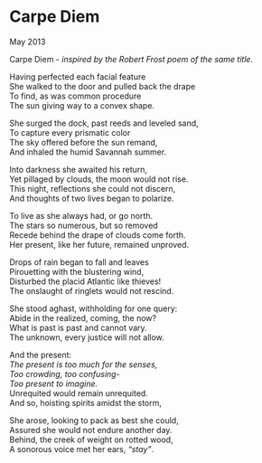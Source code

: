 # Carpe Diem

May 2013

Carpe Diem - *inspired by the Robert Frost poem of the same title.*

Having perfected each facial feature\
She walked to the door and pulled back the drape\
To find, as was common procedure\
The sun giving way to a convex shape.

She surged the dock, past reeds and leveled sand,\
To capture every prismatic color\
The sky offered before the sun remand,\
And inhaled the humid Savannah summer.

Into darkness she awaited his return,\
Yet pillaged by clouds, the moon would not rise.\
This night, reflections she could not discern,\
And thoughts of two lives began to polarize.

To live as she always had, or go north.\
The stars so numerous, but so removed\
Recede behind the drape of clouds come forth.\
Her present, like her future, remained unproved.

Drops of rain began to fall and leaves\
Pirouetting with the blustering wind,\
Disturbed the placid Atlantic like thieves!\
The onslaught of ringlets would not rescind.

She stood aghast, withholding for one query:\
Abide in the realized, coming, the now?\
What is past is past and cannot vary.\
The unknown, every justice will not allow.

And the present:\
    *The present is too much for the senses,\
    Too crowding, too confusing-\
    Too present to imagine.*\
Unrequited would remain unrequited.\
And so, hoisting spirits amidst the storm,

She arose, looking to pack as best she could,\
Assured she would not endure another day.\
Behind, the creek of weight on rotted wood,\
A sonorous voice met her ears, *“stay”*.
